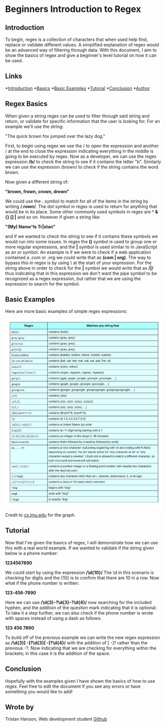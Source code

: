 # **Beginners Introduction to Regex**
## Introduction
To begin, regex is a collection of characters that when used help find, replace or validate different values. A simplified explanation of regex would be an advanced way of filtering through data. With this document, I aim to show the basics of regex and give a beginner's level tutorial on how it can be used.

## Links
*[Introduction](#introduction)
*[Basics](#regex-basics)
*[Basic Examples](#basic-examples)
*[Tutorial](#tutorial)
*[Conclusion](#conclusion)
*[Author](#wrote-by)

## Regex Basics
When given a string regex can be used to filter through said string and return, or validate for specific information that the user is looking for. For an example we'll use the string:

"The quick brown fox jumped over the lazy dog."

First, to begin using regex we use the / to open the expression and another / at the end to close the expression indicating everything in the middle is going to be executed by regex.
Now as a developer, we can use the regex expression **/b/** to check the string to see if it contains the letter "b".
Similarly we can use the expression /brown/ to check if the string contains the word brown.

Now given a different string of:

**"brown, frown, crown, drown"**

We could use the **.** symbol to match for all of the items in the string by writing **/.rown/**. The dot symbol in regex is used to return for anything that would be in its place.
Some other commonly used symbols in regex are **^ & {} [] |** and so on. However if given a string like:

**"(My) Name^Is Tr|stan"**

and if we wanted to check the string to see if it contains these symbols we would run into some issues.
In regex the **()** symbol is used to group one or more regular expressions, and the **|** symbol is used similar to in JavaScript as an or symbol. An example is if we were to check if a web application contained a .com or .org we could write that as **(com | org)**.
The way to bypass this in regex is by using \ at the start of your expression. For the string above in order to check for the **|** symbol we would write that as **/\|/** thus indicating that in this expression we don't want the pipe symbol to be recognized as a regex expression, but rather that we are using the expression to search for the symbol.

## Basic Examples
Here are more basic examples of simple regex expressions:

<img src="./images/Regex_screenshot.jpg" alt="Screenshot of regex expressions">

Credit to [cs.lmu.edu](https://cs.lmu.edu/~ray/notes/regex/) for the graph.

## Tutorial
Now that I've given the basics of regex, I will demonstrate how we can use this with a real world example.
If we wanted to validate if the string given below is a phone number:

**1234567890**

We could start by using the expression **/\d{10}/** The \d in this scenario is checking for digits and the {10} is to confirm that there are 10 in a row.
Now what if the phone number is written:

**123-456-7890**

Here we can use **/\d{3}-?\d{3}-?\d{4}/** now searching for the included hyphen, and the addition of the question mark indicating that it is optional.
To take it a step further, we can also check if the phone number is wrote with spaces instead of using a dash as follows:

**123 456 7890**

To build off of the previous example we can write the new regex expression as **/\d{3}[ -]?\d{3}[ -]?\d{4}/** with the addition of [ -]? rather than the previous -?. Now indicating that we are checking for everything within the brackets; in this case it is the addition of the space.

## Conclusion
Hopefully with the examples given I have shown the basics of how to use regex. Feel free to edit the document if you see any errors or have something you would like to add!

## Wrote by
Tristan Hanson, Web development student [Github](https://github.com/Tristan-Hanson)
